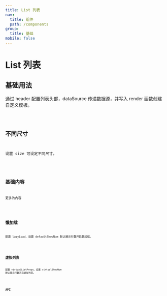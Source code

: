 ```yaml
---
title: List 列表
nav:
  title: 组件
  path: /components
group:
  title: 基础
mobile: false
---
```


# List 列表

## 基础用法

通过 header 配置列表头部，dataSource 传递数据源，并写入 render 函数创建自定义模板。

<code src="./demos/index1.tsx"/>

## 不同尺寸

设置 size 可设定不同尺寸。

<code src="./demos/index2.tsx" />

## 基础内容

更多的内容

<code src="./demos/index3.tsx" />

## 懒加载

配置 lazyLoad、设置 defaultShowNum 默认展示行数开启懒加载。

<code src="./demos/index4.tsx" />

## 虚拟列表

配置 virtualListProps、设置 virtualShowNum 默认展示行数开启虚拟列表。

<code src="./demos/index5.tsx" />

## API

<API></API>
